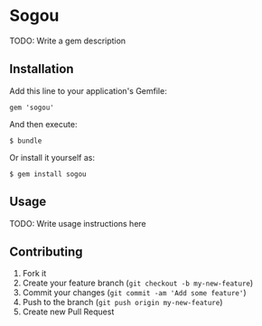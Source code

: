 # Sogou

TODO: Write a gem description

## Installation

Add this line to your application's Gemfile:

    gem 'sogou'

And then execute:

    $ bundle

Or install it yourself as:

    $ gem install sogou

## Usage

TODO: Write usage instructions here

## Contributing

1. Fork it
2. Create your feature branch (`git checkout -b my-new-feature`)
3. Commit your changes (`git commit -am 'Add some feature'`)
4. Push to the branch (`git push origin my-new-feature`)
5. Create new Pull Request
